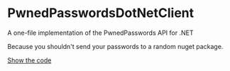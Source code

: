 # PwnedPasswordsDotNetClient
A one-file implementation of the PwnedPasswords API for .NET

Because you shouldn't send your passwords to a random nuget package.

[Show the code](PwnedPasswords.cs)
